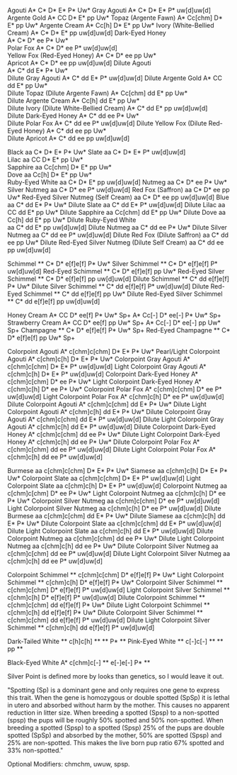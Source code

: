 Agouti
	A* C* D* E* P* Uw* 
Gray Agouti
	A* C* D* E* P* uw[d]uw[d] 
Argente Gold
	A* CC D* E* pp Uw* 
Topaz (Argente Fawn)
	A* Cc[chm] D* E* pp Uw*
Argente Cream 
	A* Cc[h] D* E* pp Uw*
Ivory (White-Bellied Cream) 
	A* C* D* E* pp uw[d]uw[d] 
Dark-Eyed Honey 	
	A* C* D* ee P* Uw*  
Polar Fox
	A* C* D* ee P* uw[d]uw[d]  
Yellow Fox (Red-Eyed Honey)
	A* C* D* ee pp Uw*  
Apricot
	A* C* D* ee pp uw[d]uw[d] 
Dilute Agouti 	
	A* C* dd E* P* Uw*  
Dilute Gray Agouti
	A* C* dd E* P* uw[d]uw[d] 
Dilute Argente Gold
	A* CC dd E* pp Uw*  
Dilute Topaz (Dilute Argente Fawn)
	A* Cc[chm] dd E* pp Uw*  
Dilute Argente Cream
	A* Cc[h] dd E* pp Uw*  
Dilute Ivory (Dilute White-Bellied Cream)
	A* C* dd E* pp uw[d]uw[d]  
Dilute Dark-Eyed Honey
	A* C* dd ee P* Uw*  
Dilute Polar Fox
	A* C* dd ee P* uw[d]uw[d] 
Dilute Yellow Fox (Dilute Red-Eyed Honey)
	A* C* dd ee pp Uw*  
Dilute Apricot
	A* C* dd ee pp uw[d]uw[d]  

Black
	aa C* D* E* P* Uw* 
Slate
	aa C* D* E* P* uw[d]uw[d]  
Lilac
	aa CC D* E* pp Uw*  
Sapphire
	aa Cc[chm] D* E* pp Uw*  
Dove
	aa Cc[h] D* E* pp Uw*  
Ruby-Eyed White
	aa C* D* E* pp uw[d]uw[d]
Nutmeg
	aa C* D* ee P* Uw* 
Silver Nutmeg
	aa C* D* ee P* uw[d]uw[d] 
Red Fox (Saffron)
	aa C* D* ee pp Uw* 
Red-Eyed Silver Nutmeg (Self Cream)
	aa C* D* ee pp uw[d]uw[d] 
Blue
	aa C* dd E* P* Uw* 
Dilute Slate
	aa C* dd E* P* uw[d]uw[d] 
Dilute Lilac
	aa CC dd E* pp Uw* 
Dilute Sapphire
	aa Cc[chm] dd E* pp Uw* 
Dilute Dove
	aa Cc[h] dd E* pp Uw* 
Dilute Ruby-Eyed White	
	aa C* dd E* pp uw[d]uw[d] 
Dilute Nutmeg
	aa C* dd ee P* Uw*
Dilute Silver Nutmeg
	aa C* dd ee P* uw[d]uw[d] 
Dilute Red Fox (Dilute Saffron)
	aa C* dd ee pp Uw* 
Dilute Red-Eyed Silver Nutmeg (Dilute Self Cream)
	aa C* dd ee pp uw[d]uw[d] 

Schimmel
	** C* D* e[f]e[f] P* Uw* 
Silver Schimmel
	** C* D* e[f]e[f] P* uw[d]uw[d] 
Red-Eyed Schimmel
	** C* D* e[f]e[f] pp Uw* 
Red-Eyed Silver Schimmel
	** C* D* e[f]e[f] pp uw[d]uw[d] 
Dilute Schimmel
	** C* dd e[f]e[f] P* Uw* 
Dilute Silver Schimmel
	** C* dd e[f]e[f] P* uw[d]uw[d] 
Dilute Red-Eyed Schimmel
	** C* dd e[f]e[f] pp Uw* 
Dilute Red-Eyed Silver Schimmel
	** C* dd e[f]e[f] pp uw[d]uw[d] 

Honey Cream
	A* CC D* ee[f] P* Uw* Sp+ 
	A* Cc[-] D* ee[-] P* Uw* Sp+ 
Strawberry Cream
	A* CC D* ee[f] pp Uw* Sp+ 
	A* Cc[-] D* ee[-] pp Uw* Sp+ 
Champagne
	** C* D* e[f]e[f] P* Uw* Sp+ 
Red-Eyed Champagne
	** C* D* e[f]e[f] pp Uw* Sp+ 


Colorpoint Agouti
	A* c[chm]c[chm] D* E* P* Uw* 
Pearl/Light Colorpoint Agouti
	A* c[chm]c[h] D* E* P* Uw* 
Colorpoint Gray Agouti
	A* c[chm]c[chm] D* E* P* uw[d]uw[d] 
Light Colorpoint Gray Agouti
	A* c[chm]c[h] D* E* P* uw[d]uw[d] 
Colorpoint Dark-Eyed Honey
	A* c[chm]c[chm] D* ee P* Uw* 
Light Colorpoint Dark-Eyed Honey
	A* c[chm]c[h] D* ee P* Uw* 
Colorpoint Polar Fox
	A* c[chm]c[chm] D* ee P* uw[d]uw[d] 
Light Colorpoint Polar Fox
	A* c[chm]c[h] D* ee P* uw[d]uw[d] 
Dilute Colorpoint Agouti
	A* c[chm]c[chm] dd E* P* Uw* 
Dilute Light Colorpoint Agouti
	A* c[chm]c[h] dd E* P* Uw* 
Dilute Colorpoint Gray Agouti
	A* c[chm]c[chm] dd E* P* uw[d]uw[d] 
Dilute Light Colorpoint Gray Agouti
	A* c[chm]c[h] dd E* P* uw[d]uw[d] 
Dilute Colorpoint Dark-Eyed Honey
	A* c[chm]c[chm] dd ee P* Uw* 
Dilute Light Colorpoint Dark-Eyed Honey
	A* c[chm]c[h] dd ee P* Uw* 
Dilute Colorpoint Polar Fox
	A* c[chm]c[chm] dd ee P* uw[d]uw[d] 
Dilute Light Colorpoint Polar Fox
	A* c[chm]c[h] dd ee P* uw[d]uw[d] 

Burmese
	aa c[chm]c[chm] D* E* P* Uw* 
Siamese
	aa c[chm]c[h] D* E* P* Uw* 
Colorpoint Slate
	aa c[chm]c[chm] D* E* P* uw[d]uw[d] 
Light Colorpoint Slate
	aa c[chm]c[h] D* E* P* uw[d]uw[d] 
Colorpoint Nutmeg
	aa c[chm]c[chm] D* ee P* Uw* 
Light Colorpoint Nutmeg
	aa c[chm]c[h] D* ee P* Uw* 
Colorpoint Silver Nutmeg
	aa c[chm]c[chm] D* ee P* uw[d]uw[d] 
Light Colorpoint Silver Nutmeg
	aa c[chm]c[h] D* ee P* uw[d]uw[d] 
Dilute Burmese
	aa c[chm]c[chm] dd E* P* Uw* 
Dilute Siamese
	aa c[chm]c[h] dd E* P* Uw* 
Dilute Colorpoint Slate
	aa c[chm]c[chm] dd E* P* uw[d]uw[d] 
Dilute Light Colorpoint Slate
	aa c[chm]c[h] dd E* P* uw[d]uw[d] 
Dilute Colorpoint Nutmeg
	aa c[chm]c[chm] dd ee P* Uw* 
Dilute Light Colorpoint Nutmeg
	aa c[chm]c[h] dd ee P* Uw* 
Dilute Colorpoint Silver Nutmeg
	aa c[chm]c[chm] dd ee P* uw[d]uw[d] 
Dilute Light Colorpoint Silver Nutmeg
	aa c[chm]c[h] dd ee P* uw[d]uw[d] 

Colorpoint Schimmel
	** c[chm]c[chm] D* e[f]e[f] P* Uw* 
Light Colorpoint Schimmel
	** c[chm]c[h] D* e[f]e[f] P* Uw* 
Colorpoint Silver Schimmel
	** c[chm]c[chm] D* e[f]e[f] P* uw[d]uw[d] 
Light Colorpoint Silver Schimmel
	** c[chm]c[h] D* e[f]e[f] P* uw[d]uw[d] 
Dilute Colorpoint Schimmel
	** c[chm]c[chm] dd e[f]e[f] P* Uw* 
Dilute Light Colorpoint Schimmel
	** c[chm]c[h] dd e[f]e[f] P* Uw* 
Dilute Colorpoint Silver Schimmel
	** c[chm]c[chm] dd e[f]e[f] P* uw[d]uw[d] 
Dilute Light Colorpoint Silver Schimmel
	** c[chm]c[h] dd e[f]e[f] P* uw[d]uw[d]

Dark-Tailed White
	** c[h]c[h] ** ** P* ** 
Pink-Eyed White
	** c[-]c[-] ** ** pp ** 

Black-Eyed White
	A* c[chm]c[-] ** e[-]e[-] P* **

Silver Point is defined more by looks than genetics, so I would leave it out.

"Spotting (Sp) is a dominant gene and only requires one gene to express this trait. When the gene is homozygous or double spotted (SpSp) it is lethal in utero and absorbed without harm by the mother. This causes no apparent reduction in litter size. When breeding a spotted (Spsp) to a non-spotted (spsp) the pups will be roughly 50% spotted and 50% non-spotted. When breeding a spotted (Spsp) to a spotted (Spsp) 25% of the pups are double spotted (SpSp) and absorbed by the mother, 50% are spotted (Spsp) and 25% are non-spotted. This makes the live born pup ratio 67% spotted and 33% non-spotted."

Optional Modifiers: 
chmchm, uwuw, spsp.
